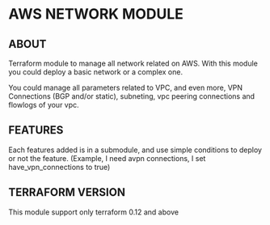 # AWS NETWORK MODULE

## ABOUT
Terraform module to manage all network related on AWS. With this module you could deploy a basic network or a complex one.

You could manage all parameters related to VPC, and even more, VPN Connections (BGP and/or static), subneting, vpc peering connections and flowlogs of your vpc.


## FEATURES
Each features added is in a submodule, and use simple conditions to deploy or not the feature. (Example, I need avpn connections, I set have_vpn_connections to true)

## TERRAFORM VERSION
This module support only terraform 0.12 and above